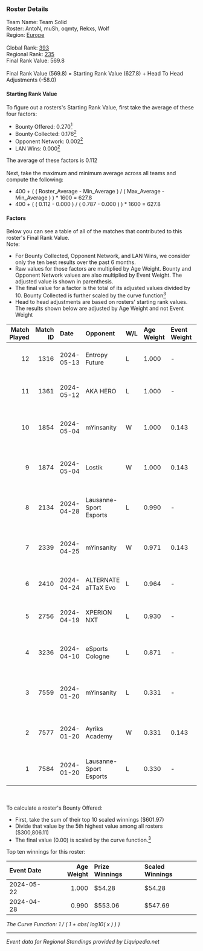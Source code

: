 ### Roster Details<br />
Team Name: Team Solid<br />
Roster: AntoN, muSh, oqmty, Rekxs, Wolf<br />
Region: [Europe]( ../standings_europe.md)<br />
<br />
Global Rank: [393](../standings_global.md)<br />
Regional Rank: [235]( ../standings_europe.md)<br />
Final Rank Value:  569.8<br />
<br />
Final Rank Value (569.8) = Starting Rank Value (627.8) + Head To Head Adjustments (-58.0)<br />

#### Starting Rank Value<br />
To figure out a rosters's Starting Rank Value, first take the average of these four factors:<br />
- Bounty Offered: 0.270[<sup>1</sup>](#table2)
- Bounty Collected: 0.176[<sup>2</sup>](#table1)
- Opponent Network: 0.002[<sup>2</sup>](#table1)
- LAN Wins: 0.000[<sup>2</sup>](#table1)

The average of these factors is 0.112<br />
<br />
Next, take the maximum and minimum average across all teams and compute the following:<br />
- 400 + ( ( Roster_Average - Min_Average ) / ( Max_Average - Min_Average ) ) * 1600 = 627.8
- 400 + ( ( 0.112 - 0.000 ) / ( 0.787 - 0.000 ) ) * 1600 = 627.8


#### Factors<br />
Below you can see a table of all of the matches that contributed to this roster's Final Rank Value.<br />
Note:<br />

- For Bounty Collected, Opponent Network, and LAN Wins, we consider only the ten best results over the past 6 months.
- Raw values for those factors are multiplied by Age Weight. Bounty and Opponent Network values are also multiplied by Event Weight. The adjusted value is shown in parenthesis.
- The final value for a factor is the total of its adjusted values divided by 10. Bounty Collected is further scaled by the curve function[<sup>3</sup>](#curveFunction)
- Head to head adjustments are based on rosters' starting rank values. The results shown below are adjusted by Age Weight and not Event Weight
<span id="table1"></span><br />


| Match Played | Match ID | Date       | Opponent               | W/L | Age Weight | Event Weight | Bounty Collected | Opponent Network | LAN Wins  | H2H Adj. | Roster                                 |
| -: | -: | :- | :- | :- | :- | :- | :- | :- | :- | -: | :- |
|           12 |     1316 | 2024-05-13 | Entropy Future         | L   | 1.000      | -            | -                | -                | -         |   -17.59 | AntoN, muSh, oqmty, Rekxs, Wolf        |
|           11 |     1361 | 2024-05-12 | AKA HERO               | L   | 1.000      | -            | -                | -                | -         |   -14.55 | AntoN, muSh, oqmty, Rekxs, Wolf        |
|           10 |     1854 | 2024-05-04 | mYinsanity             | W   | 1.000      | 0.143        | 0.000 (0.000)    | 0.028 (0.004)    | 0 (0.000) |     8.30 | AntoN, davesoN, fearz, muSh, rekxs     |
|            9 |     1874 | 2024-05-04 | Lostik                 | W   | 1.000      | 0.143        | 0.000 (0.000)    | 0.018 (0.003)    | 0 (0.000) |    11.22 | AntoN, davesoN, fearz, muSh, rekxs     |
|            8 |     2134 | 2024-04-28 | Lausanne-Sport Esports | L   | 0.990      | -            | -                | -                | -         |   -12.44 | AntoN, davesoN, muSh, oqmty, Rekxs     |
|            7 |     2339 | 2024-04-25 | mYinsanity             | W   | 0.971      | 0.143        | 0.001 (0.000)    | 0.124 (0.017)    | 0 (0.000) |    16.75 | AntoN, davesoN, muSh, oqmty, Rekxs     |
|            6 |     2410 | 2024-04-24 | ALTERNATE aTTaX Evo    | L   | 0.964      | -            | -                | -                | -         |   -11.30 | AntoN, muSh, oqmty, Rekxs, Wolf        |
|            5 |     2756 | 2024-04-19 | XPERION NXT            | L   | 0.930      | -            | -                | -                | -         |   -13.02 | AntoN, muSh, oqmty, Rekxs, Wolf        |
|            4 |     3236 | 2024-04-10 | eSports Cologne        | L   | 0.871      | -            | -                | -                | -         |   -17.52 | AntoN, davesoN, muSh, oqmty, Rekxs     |
|            3 |     7559 | 2024-01-20 | mYinsanity             | L   | 0.331      | -            | -                | -                | -         |    -5.20 | DAVEN, Firelegends, JuN1, p3kko, reezk |
|            2 |     7577 | 2024-01-20 | Ayriks Academy         | W   | 0.331      | 0.143        | 0.000 (0.000)    | 0.000 (0.000)    | 0 (0.000) |     2.31 | Breaker, niox, NoRulezZ, proxi, yaankz |
|            1 |     7584 | 2024-01-20 | Lausanne-Sport Esports | L   | 0.330      | -            | -                | -                | -         |    -4.94 | DexxM, Diviiii, Razzmo, xReal, zed     |

<br />
<span id="table2"></span><br />
To calculate a roster's Bounty Offered:<br />

- First, take the sum of their top 10 scaled winnings ($601.97)
- Divide that value by the 5th highest value among all rosters ($300,806.11)
- The final value (0.00) is scaled by the curve function.[<sup>3</sup>](#curveFunction)

Top ten winnings for this roster:<br />

| Event Date | Age Weight | Prize Winnings | Scaled Winnings |
| :- | -: | :- | :- |
| 2024-05-22 |      1.000 | $54.28         | $54.28          |
| 2024-04-28 |      0.990 | $553.06        | $547.69         |


<span id="curveFunction"></span>_The Curve Function: 1 / ( 1 + abs( log10( x ) ) )_<br />

---
_Event data for Regional Standings provided by Liquipedia.net_<br />
